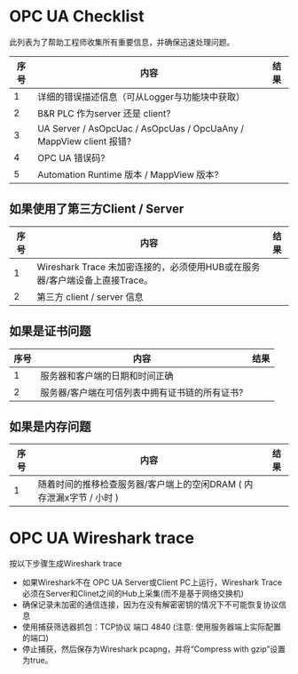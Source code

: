 # OPC UA Checklist

此列表为了帮助工程师收集所有重要信息，并确保迅速处理问题。

| 序号 | 内容                                                         | 结果 |
| ---- | ------------------------------------------------------------ | ---- |
| 1    | 详细的错误描述信息（可从Logger与功能块中获取）               |      |
| 2    | B&R PLC 作为server 还是 client?                              |      |
| 3    | UA Server / AsOpcUac / AsOpcUas / OpcUaAny / MappView client 报错? |      |
| 4    | OPC UA 错误码?                                               |      |
| 5    | Automation Runtime 版本 / MappView 版本?                     |      |

## 如果使用了第三方Client / Server

| 序号 | 内容                                                         | 结果 |
| ---- | ------------------------------------------------------------ | ---- |
| 1    | Wireshark Trace 未加密连接的，必须使用HUB或在服务器/客户端设备上直接Trace。 |      |
| 2    | 第三方 client / server 信息                                  |      |

## 如果是证书问题

| 序号 | 内容                                           | 结果 |
| ---- | ---------------------------------------------- | ---- |
| 1    | 服务器和客户端的日期和时间正确                 |      |
| 2    | 服务器/客户端在可信列表中拥有证书链的所有证书? |      |

## 如果是内存问题

| 序号 | 内容                                                         | 结果 |
| ---- | ------------------------------------------------------------ | ---- |
| 1    | 随着时间的推移检查服务器/客户端上的空闲DRAM ( 内存泄漏x字节 / 小时 ) |      |

# OPC UA Wireshark trace

按以下步骤生成Wireshark trace

-   如果Wireshark不在 OPC UA Server或Client PC上运行，Wireshark Trace必须在Server和Clinet之间的Hub上采集(而不是基于网络交换机)
-   确保记录未加密的通信连接，因为在没有解密密钥的情况下不可能恢复协议信息
-   使用捕获筛选器抓包：TCP协议 端口 4840 (注意: 使用服务器端上实际配置的端口)
-   停止捕获，然后保存为Wireshark pcapng，并将“Compress with gzip”设置为true。

